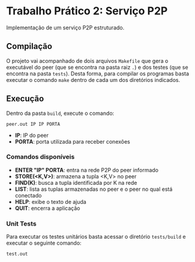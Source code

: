
# Trabalho Prático 2: Serviço P2P #

Implementação de um serviço P2P estruturado.

## Compilação ##

O projeto vai acompanhado de dois arquivos `Makefile` que gera o executável do
peer (que se encontra na pasta raiz `.`) e dos testes (que se encontra na pasta
 `tests`). Desta forma, para compilar os programas basta executar o comando
`make` dentro de cada um dos diretórios indicados.

## Execução ##

Dentro da pasta `build`, execute o comando:
```
peer.out IP IP PORTA
```
* **IP**: IP do peer
* **PORTA**: porta utilizada para receber conexões

### Comandos disponíveis ###

* **ENTER "IP" PORTA**: entra na rede P2P do peer informado
* **STORE(<K,V>)**: armazena a tupla <K,V> no peer
* **FIND(K)**: busca a tupla identificada por K na rede
* **LIST**: lista as tuplas armazenadas no peer e o peer no qual está conectado
* **HELP**: exibe o texto de ajuda
* **QUIT**: encerra a aplicação

### Unit Tests ###

Para executar os testes unitários basta acessar o diretório `tests/build` e executar
o seguinte comando:
```
test.out
```
